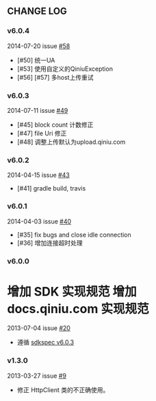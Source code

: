 ## CHANGE LOG

### v6.0.4
2014-07-20 issue [#58](https://github.com/qiniu/android-sdk/pull/58)

- [#50] 统一UA
- [#53] 使用自定义的QiniuException
- [#56] [#57] 多host上传重试

### v6.0.3
2014-07-11 issue [#49](https://github.com/qiniu/android-sdk/pull/49)

- [#45] block count 计数修正
- [#47] file Uri 修正
- [#48] 调整上传默认为upload.qiniu.com

### v6.0.2
2014-04-15 issue [#43](https://github.com/qiniu/android-sdk/pull/43)

- [#41] gradle build, travis


### v6.0.1
2014-04-03 issue [#40](https://github.com/qiniu/android-sdk/pull/40)

- [#35] fix bugs and close idle connection
- [#36] 增加连接超时处理


### v6.0.0

增加 SDK 实现规范
增加 docs.qiniu.com 实现规范
=======
2013-07-04 issue [#20](https://github.com/qiniu/android-sdk/pull/20)

- 遵循 [sdkspec v6.0.3](https://github.com/qiniu/sdkspec/tree/v6.0.3)

### v1.3.0

2013-03-27 issue [#9](https://github.com/qiniu/android-sdk/pull/9)

- 修正 HttpClient 类的不正确使用。
